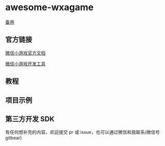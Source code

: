 # awesome-wxagame

[备用](https://github.com/sharkspeed/awesome-wxgame)

## 官方链接

[微信小游戏官方文档](https://mp.weixin.qq.com/debug/wxagame/dev/index.html)

[微信小游戏开发工具](https://mp.weixin.qq.com/debug/wxagame/dev/devtools/download.html?t=20171228)

## 教程

## 项目示例

## 第三方开发 SDK

有任何想补充的内容，欢迎提交 pr 或 issue，也可以通过微信和我联系(微信号 gitbear)

